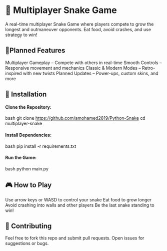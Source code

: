 # 🐍 Multiplayer Snake Game  
A real-time multiplayer Snake Game where players compete to grow the longest and outmaneuver opponents. Eat food, avoid crashes, and use strategy to win!

## 🚀Planned Features
Multiplayer Gameplay – Compete with others in real-time
Smooth Controls – Responsive movement and mechanics
Classic & Modern Modes – Retro-inspired with new twists
Planned Updates – Power-ups, custom skins, and more

## 🔧 Installation

#### Clone the Repository:
bash git clone https://github.com/amohamed2819/Python-Snake
cd multiplayer-snake

#### Install Dependencies:
bash pip install -r requirements.txt

#### Run the Game:
bash python main.py


## 🎮 How to Play
Use arrow keys or WASD to control your snake
Eat food to grow longer
Avoid crashing into walls and other players
Be the last snake standing to win!

## 🤝 Contributing
Feel free to fork this repo and submit pull requests. Open issues for suggestions or bugs.
